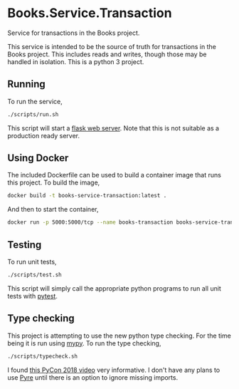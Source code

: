# Books.Service.Transaction

Service for transactions in the Books project.

This service is intended to be the source of truth for transactions in the Books project. This includes reads and writes, though those may be handled in isolation. This is a python 3 project.

## Running

To run the service,

```bash
./scripts/run.sh
```

This script will start a [flask web server](http://flask.pocoo.org/docs/1.0/deploying/). Note that this is not suitable as a production ready server.

## Using Docker

The included Dockerfile can be used to build a container image that runs this project. To build the image,

```bash
docker build -t books-service-transaction:latest .
```

And then to start the container,

```bash
docker run -p 5000:5000/tcp --name books-transaction books-service-transaction
```

## Testing

To run unit tests,

```bash
./scripts/test.sh
```

This script will simply call the appropriate python programs to run all unit tests with [pytest](https://docs.pytest.org/en/latest/index.html).

## Type checking

This project is attempting to use the new python type checking. For the time being it is run using [mypy](http://mypy-lang.org/). To run the type checking,

```bash
./scripts/typecheck.sh
```

I found [this PyCon 2018 video](https://www.youtube.com/watch?v=QCGwDOk-pIs) very informative. I don't have any plans to use [Pyre](https://pyre-check.org/) until there is an option to ignore missing imports.